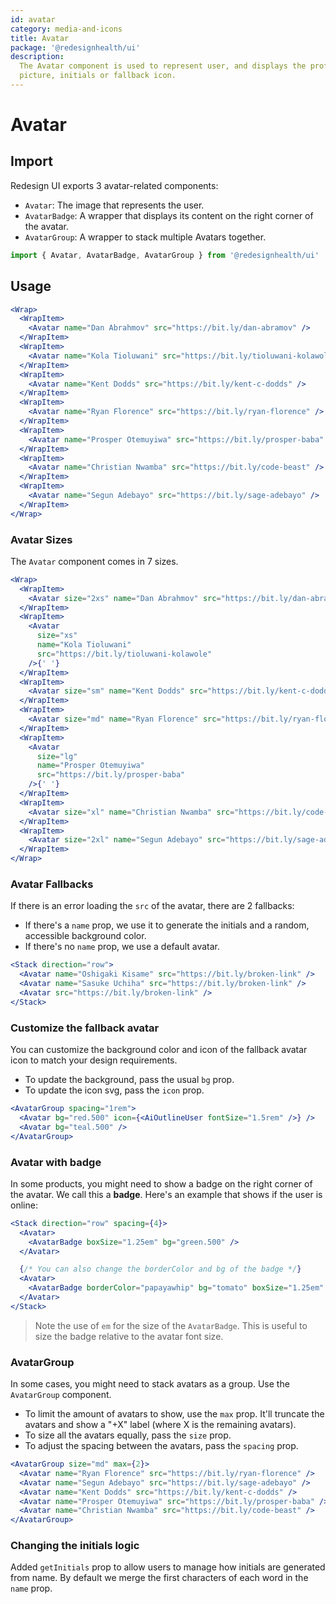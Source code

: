 ```yaml
---
id: avatar
category: media-and-icons
title: Avatar
package: '@redesignhealth/ui'
description:
  The Avatar component is used to represent user, and displays the profile
  picture, initials or fallback icon.
---
```


# Avatar

## Import

Redesign UI exports 3 avatar-related components:

- `Avatar`: The image that represents the user.
- `AvatarBadge`: A wrapper that displays its content on the right corner of the
  avatar.
- `AvatarGroup`: A wrapper to stack multiple Avatars together.

```js
import { Avatar, AvatarBadge, AvatarGroup } from '@redesignhealth/ui'
```

## Usage

```jsx
<Wrap>
  <WrapItem>
    <Avatar name="Dan Abrahmov" src="https://bit.ly/dan-abramov" />
  </WrapItem>
  <WrapItem>
    <Avatar name="Kola Tioluwani" src="https://bit.ly/tioluwani-kolawole" />
  </WrapItem>
  <WrapItem>
    <Avatar name="Kent Dodds" src="https://bit.ly/kent-c-dodds" />
  </WrapItem>
  <WrapItem>
    <Avatar name="Ryan Florence" src="https://bit.ly/ryan-florence" />
  </WrapItem>
  <WrapItem>
    <Avatar name="Prosper Otemuyiwa" src="https://bit.ly/prosper-baba" />
  </WrapItem>
  <WrapItem>
    <Avatar name="Christian Nwamba" src="https://bit.ly/code-beast" />
  </WrapItem>
  <WrapItem>
    <Avatar name="Segun Adebayo" src="https://bit.ly/sage-adebayo" />
  </WrapItem>
</Wrap>
```

### Avatar Sizes

The `Avatar` component comes in 7 sizes.

```jsx
<Wrap>
  <WrapItem>
    <Avatar size="2xs" name="Dan Abrahmov" src="https://bit.ly/dan-abramov" />
  </WrapItem>
  <WrapItem>
    <Avatar
      size="xs"
      name="Kola Tioluwani"
      src="https://bit.ly/tioluwani-kolawole"
    />{' '}
  </WrapItem>
  <WrapItem>
    <Avatar size="sm" name="Kent Dodds" src="https://bit.ly/kent-c-dodds" />{' '}
  </WrapItem>
  <WrapItem>
    <Avatar size="md" name="Ryan Florence" src="https://bit.ly/ryan-florence" />{' '}
  </WrapItem>
  <WrapItem>
    <Avatar
      size="lg"
      name="Prosper Otemuyiwa"
      src="https://bit.ly/prosper-baba"
    />{' '}
  </WrapItem>
  <WrapItem>
    <Avatar size="xl" name="Christian Nwamba" src="https://bit.ly/code-beast" />{' '}
  </WrapItem>
  <WrapItem>
    <Avatar size="2xl" name="Segun Adebayo" src="https://bit.ly/sage-adebayo" />{' '}
  </WrapItem>
</Wrap>
```

### Avatar Fallbacks

If there is an error loading the `src` of the avatar, there are 2 fallbacks:

- If there's a `name` prop, we use it to generate the initials and a random,
  accessible background color.
- If there's no `name` prop, we use a default avatar.

```jsx
<Stack direction="row">
  <Avatar name="Oshigaki Kisame" src="https://bit.ly/broken-link" />
  <Avatar name="Sasuke Uchiha" src="https://bit.ly/broken-link" />
  <Avatar src="https://bit.ly/broken-link" />
</Stack>
```

### Customize the fallback avatar

You can customize the background color and icon of the fallback avatar icon to
match your design requirements.

- To update the background, pass the usual `bg` prop.
- To update the icon svg, pass the `icon` prop.

```jsx
<AvatarGroup spacing="1rem">
  <Avatar bg="red.500" icon={<AiOutlineUser fontSize="1.5rem" />} />
  <Avatar bg="teal.500" />
</AvatarGroup>
```

### Avatar with badge

In some products, you might need to show a badge on the right corner of the
avatar. We call this a **badge**. Here's an example that shows if the user is
online:

```jsx
<Stack direction="row" spacing={4}>
  <Avatar>
    <AvatarBadge boxSize="1.25em" bg="green.500" />
  </Avatar>

  {/* You can also change the borderColor and bg of the badge */}
  <Avatar>
    <AvatarBadge borderColor="papayawhip" bg="tomato" boxSize="1.25em" />
  </Avatar>
</Stack>
```

> Note the use of `em` for the size of the `AvatarBadge`. This is useful to size
> the badge relative to the avatar font size.

### AvatarGroup

In some cases, you might need to stack avatars as a group. Use the `AvatarGroup`
component.

- To limit the amount of avatars to show, use the `max` prop. It'll truncate the
  avatars and show a "+X" label (where X is the remaining avatars).
- To size all the avatars equally, pass the `size` prop.
- To adjust the spacing between the avatars, pass the `spacing` prop.

```jsx
<AvatarGroup size="md" max={2}>
  <Avatar name="Ryan Florence" src="https://bit.ly/ryan-florence" />
  <Avatar name="Segun Adebayo" src="https://bit.ly/sage-adebayo" />
  <Avatar name="Kent Dodds" src="https://bit.ly/kent-c-dodds" />
  <Avatar name="Prosper Otemuyiwa" src="https://bit.ly/prosper-baba" />
  <Avatar name="Christian Nwamba" src="https://bit.ly/code-beast" />
</AvatarGroup>
```

### Changing the initials logic

Added `getInitials` prop to allow users to manage how initials are generated
from name. By default we merge the first characters of each word in the `name`
prop.
